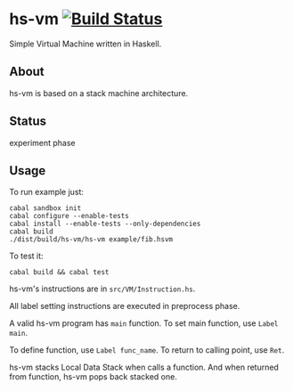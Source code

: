hs-vm [![Build Status](https://travis-ci.org/taiki45/hs-vm.svg?branch=master)](https://travis-ci.org/taiki45/hs-vm)
=====
Simple Virtual Machine written in Haskell.

## About
hs-vm is based on a stack machine architecture.

## Status
experiment phase

## Usage
To run example just:

```
cabal sandbox init
cabal configure --enable-tests
cabal install --enable-tests --only-dependencies
cabal build
./dist/build/hs-vm/hs-vm example/fib.hsvm
```

To test it:

```
cabal build && cabal test
```

hs-vm's instructions are in `src/VM/Instruction.hs`.

All label setting instructions are executed in preprocess phase.

A valid hs-vm program has `main` function. To set main function, use `Label main`.

To define function, use `Label func_name`. To return to calling point, use `Ret`.

hs-vm stacks Local Data Stack when calls a function.
And when returned from function, hs-vm pops back stacked one.

